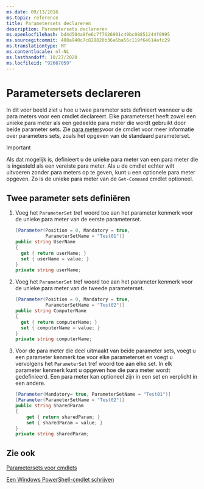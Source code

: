 ```yaml
---
ms.date: 09/13/2016
ms.topic: reference
title: Parametersets declareren
description: Parametersets declareren
ms.openlocfilehash: bd4d504a9fe6c7f7626901c49bc08851244f0995
ms.sourcegitcommit: 488a940c7c828820b36a6ba56c119f64614afc29
ms.translationtype: MT
ms.contentlocale: nl-NL
ms.lasthandoff: 10/27/2020
ms.locfileid: "92667059"
---
```

# <a name="how-to-declare-parameter-sets"></a>Parametersets declareren

In dit voor beeld ziet u hoe u twee parameter sets definieert wanneer u de para meters voor een cmdlet declareert. Elke parameterset heeft zowel een unieke para meter als een gedeelde para meter die wordt gebruikt door beide parameter sets. Zie [para meters](./cmdlet-parameter-sets.md)voor de cmdlet voor meer informatie over parameters sets, zoals het opgeven van de standaard parameterset.

> [!IMPORTANT]
> Als dat mogelijk is, definieert u de unieke para meter van een para meter die is ingesteld als een vereiste para meter. Als u de cmdlet echter wilt uitvoeren zonder para meters op te geven, kunt u een optionele para meter opgeven. Zo is de unieke para meter van de `Get-Command` cmdlet optioneel.

## <a name="how-to-define-two-parameter-sets"></a>Twee parameter sets definiëren

1. Voeg het `ParameterSet` tref woord toe aan het parameter kenmerk voor de unieke para meter van de eerste parameterset.

   ```csharp
   [Parameter(Position = 0, Mandatory = true,
              ParameterSetName = "Test01")]
   public string UserName
   {
     get { return userName; }
     set { userName = value; }
   }
   private string userName;
   ```

2. Voeg het `ParameterSet` tref woord toe aan het parameter kenmerk voor de unieke para meter van de tweede parameterset.

   ```csharp
   [Parameter(Position = 0, Mandatory = true,
              ParameterSetName = "Test02")]
   public string ComputerName
   {
     get { return computerName; }
     set { computerName = value; }
   }
   private string computerName;
   ```

3. Voor de para meter die deel uitmaakt van beide parameter sets, voegt u een parameter kenmerk toe voor elke parameterset en voegt u vervolgens het `ParameterSet` tref woord toe aan elke set. In elk parameter kenmerk kunt u opgeven hoe die para meter wordt gedefinieerd. Een para meter kan optioneel zijn in een set en verplicht in een andere.

   ```csharp
   [Parameter(Mandatory= true, ParameterSetName = "Test01")]
   [Parameter(ParameterSetName = "Test02")]
   public string SharedParam
   {
       get { return sharedParam; }
       set { sharedParam = value; }
   }
   private string sharedParam;
   ```

## <a name="see-also"></a>Zie ook

[Parametersets voor cmdlets](./cmdlet-parameter-sets.md)

[Een Windows PowerShell-cmdlet schrijven](./writing-a-windows-powershell-cmdlet.md)
